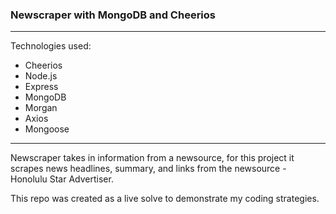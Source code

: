 ### Newscraper with MongoDB and Cheerios

***
Technologies used:

* 	Cheerios
* 	Node.js
*  Express
*  MongoDB
*  Morgan
*  Axios
*  Mongoose

***

Newscraper takes in information from a newsource, for this project it scrapes news headlines, summary, and links from the newsource - Honolulu Star Advertiser.

This repo was created as a live solve to demonstrate my coding strategies.

